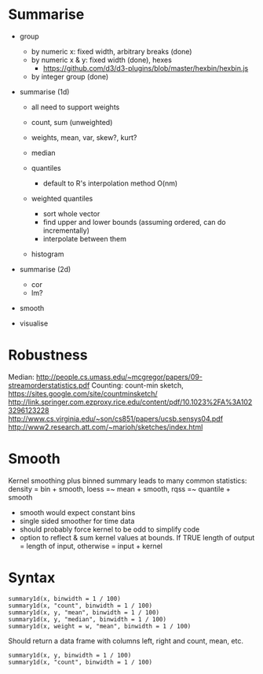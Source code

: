 # Summarise

* group 
  * by numeric x: fixed width, arbitrary breaks (done)
  * by numeric x & y: fixed width (done), hexes
    * https://github.com/d3/d3-plugins/blob/master/hexbin/hexbin.js
  * by integer group (done)

* summarise (1d)
  * all need to support weights

  * count, sum (unweighted)
  * weights, mean, var, skew?, kurt?

  * median 

  * quantiles
    * default to R's interpolation method O(nm)
  
  * weighted quantiles
    * sort whole vector
    * find upper and lower bounds (assuming ordered, can do incrementally)
    * interpolate between them

  * histogram

* summarise (2d)
  * cor
  * lm?

* smooth

* visualise

# Robustness

Median: http://people.cs.umass.edu/~mcgregor/papers/09-streamorderstatistics.pdf
Counting: count-min sketch, https://sites.google.com/site/countminsketch/
http://link.springer.com.ezproxy.rice.edu/content/pdf/10.1023%2FA%3A1023296123228
http://www.cs.virginia.edu/~son/cs851/papers/ucsb.sensys04.pdf
http://www2.research.att.com/~marioh/sketches/index.html

# Smooth

Kernel smoothing plus binned summary leads to many common statistics: density = bin + smooth, loess =~ mean + smooth, rqss =~ quantile + smooth

* smooth would expect constant bins
* single sided smoother for time data
* should probably force kernel to be odd to simplify code
* option to reflect & sum kernel values at bounds.  If TRUE length of output = length of input, otherwise = input + kernel

# Syntax

    summary1d(x, binwidth = 1 / 100)
    summary1d(x, "count", binwidth = 1 / 100)
    summary1d(x, y, "mean", binwidth = 1 / 100)
    summary1d(x, y, "median", binwidth = 1 / 100)
    summary1d(x, weight = w, "mean", binwidth = 1 / 100)

Should return a data frame with columns left, right and count, mean, etc.

    summary1d(x, y, binwidth = 1 / 100)
    summary1d(x, "count", binwidth = 1 / 100)
